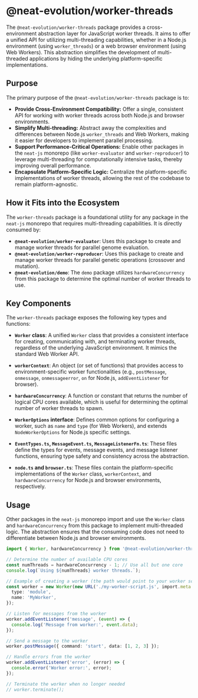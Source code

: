# @neat-evolution/worker-threads

The `@neat-evolution/worker-threads` package provides a cross-environment abstraction layer for JavaScript worker threads. It aims to offer a unified API for utilizing multi-threading capabilities, whether in a Node.js environment (using `worker_threads`) or a web browser environment (using Web Workers). This abstraction simplifies the development of multi-threaded applications by hiding the underlying platform-specific implementations.

## Purpose

The primary purpose of the `@neat-evolution/worker-threads` package is to:

*   **Provide Cross-Environment Compatibility:** Offer a single, consistent API for working with worker threads across both Node.js and browser environments.
*   **Simplify Multi-threading:** Abstract away the complexities and differences between Node.js `worker_threads` and Web Workers, making it easier for developers to implement parallel processing.
*   **Support Performance-Critical Operations:** Enable other packages in the `neat-js` monorepo (like `worker-evaluator` and `worker-reproducer`) to leverage multi-threading for computationally intensive tasks, thereby improving overall performance.
*   **Encapsulate Platform-Specific Logic:** Centralize the platform-specific implementations of worker threads, allowing the rest of the codebase to remain platform-agnostic.

## How it Fits into the Ecosystem

The `worker-threads` package is a foundational utility for any package in the `neat-js` monorepo that requires multi-threading capabilities. It is directly consumed by:

*   **`@neat-evolution/worker-evaluator`**: Uses this package to create and manage worker threads for parallel genome evaluation.
*   **`@neat-evolution/worker-reproducer`**: Uses this package to create and manage worker threads for parallel genetic operations (crossover and mutation).
*   **`@neat-evolution/demo`**: The `demo` package utilizes `hardwareConcurrency` from this package to determine the optimal number of worker threads to use.

## Key Components

The `worker-threads` package exposes the following key types and functions:

*   **`Worker` class**: 
    A unified `Worker` class that provides a consistent interface for creating, communicating with, and terminating worker threads, regardless of the underlying JavaScript environment.
    It mimics the standard Web Worker API.

*   **`workerContext`**: 
    An object (or set of functions) that provides access to environment-specific worker functionalities (e.g., `postMessage`, `onmessage`, `onmessageerror`, `on` for Node.js, `addEventListener` for browser).

*   **`hardwareConcurrency`**: 
    A function or constant that returns the number of logical CPU cores available, which is useful for determining the optimal number of worker threads to spawn.

*   **`WorkerOptions` interface**: 
    Defines common options for configuring a worker, such as `name` and `type` (for Web Workers), and extends `NodeWorkerOptions` for Node.js specific settings.

*   **`EventTypes.ts`, `MessageEvent.ts`, `MessageListenerFn.ts`**: 
    These files define the types for events, message events, and message listener functions, ensuring type safety and consistency across the abstraction.

*   **`node.ts` and `browser.ts`**: 
    These files contain the platform-specific implementations of the `Worker` class, `workerContext`, and `hardwareConcurrency` for Node.js and browser environments, respectively.

## Usage

Other packages in the `neat-js` monorepo import and use the `Worker` class and `hardwareConcurrency` from this package to implement multi-threaded logic. The abstraction ensures that the consuming code does not need to differentiate between Node.js and browser environments.

```typescript
import { Worker, hardwareConcurrency } from '@neat-evolution/worker-threads';

// Determine the number of available CPU cores
const numThreads = hardwareConcurrency - 1; // Use all but one core
console.log(`Using ${numThreads} worker threads.`);

// Example of creating a worker (the path would point to your worker script)
const worker = new Worker(new URL('./my-worker-script.js', import.meta.url), {
  type: 'module',
  name: 'MyWorker',
});

// Listen for messages from the worker
worker.addEventListener('message', (event) => {
  console.log('Message from worker:', event.data);
});

// Send a message to the worker
worker.postMessage({ command: 'start', data: [1, 2, 3] });

// Handle errors from the worker
worker.addEventListener('error', (error) => {
  console.error('Worker error:', error);
});

// Terminate the worker when no longer needed
// worker.terminate();
```


